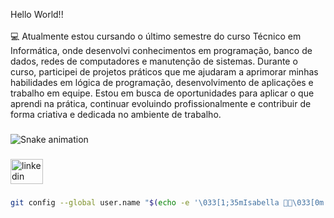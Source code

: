<p align="left">Hello World!!<br><br>💻 Atualmente estou cursando o último semestre do curso Técnico em Informática, onde desenvolvi conhecimentos em programação, banco de dados, redes de computadores e manutenção de sistemas. Durante o curso, participei de projetos práticos que me ajudaram a aprimorar minhas habilidades em lógica de programação, desenvolvimento de aplicações e trabalho em equipe. Estou em busca de oportunidades para aplicar o que aprendi na prática, continuar evoluindo profissionalmente e contribuir de forma criativa e dedicada no ambiente de trabalho.</p>

###

<img src="https://raw.githubusercontent.com/Isabellabytes/Isabellabytes/output/snake.svg" alt="Snake animation" />

###

<div align="left">
  <a href="https://www.linkedin.com/in/isabella-vitoria-48a89324b?utm_source=share&utm_campaign=share_via&utm_content=profile&utm_medium=android_app" target="_blank">
    <img src="https://raw.githubusercontent.com/maurodesouza/profile-readme-generator/master/src/assets/icons/social/linkedin/default.svg" width="52" height="40" alt="linkedin logo"  />
  </a>
</div>

###

```bash
git config --global user.name "$(echo -e '\033[1;35mIsabella 💖✨\033[0m')"

